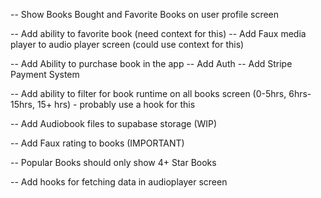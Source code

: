 <!-- -- Implement AllBooks Screen -->
<!-- -- Implement Books Details Screen -->

<!-- -- Implement User Profile Page  -->

-- Show Books Bought and Favorite Books on user profile screen

<!-- -- Implement AudioPlayer Modal Screen -->

-- Add ability to favorite book (need context for this)
-- Add Faux media player to audio player screen (could use context for this)

<!-- -- Add Ability to listen to book -->

-- Add Ability to purchase book in the app
-- Add Auth
-- Add Stripe Payment System

-- Add ability to filter for book runtime on all books screen (0-5hrs, 6hrs-15hrs, 15+ hrs) - probably use a hook for this

-- Add Audiobook files to supabase storage (WIP)

<!-- -- Find Logo for APP -->

<!-- -- Update coloring across app -->

-- Add Faux rating to books (IMPORTANT)

<!-- -- Add some type of react native component library (PRIORITY #1) -->

-- Popular Books should only show 4+ Star Books

-- Add hooks for fetching data in audioplayer screen
